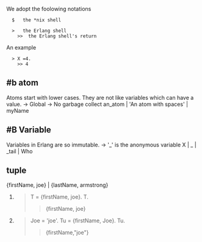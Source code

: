 We adopt the foolowing notations

      $   the *nix shell
      
      >   the Erlang shell
        >>  the Erlang shell's return
        
An example

      > X =4.
        >> 4
  

#b atom 
----
Atoms start with lower cases. They are not like variables which can have a value.
-> Global
-> No garbage collect
          an_atom | 'An atom with spaces' | myName


#B Variable
--------
Variables in Erlang are so immutable.
-> '_' is the anonymous variable
        X | _ | _tail | Who


tuple
-----
{firstName, joe} | {lastName, armstrong}
1)  > T = {firstName, joe}.
    > T.
      >> {firstName, joe}

2)  > Joe = 'joe'.
    > Tu = {firstName, Joe}.
    > Tu.
      >> {firstName,"joe"}
      
